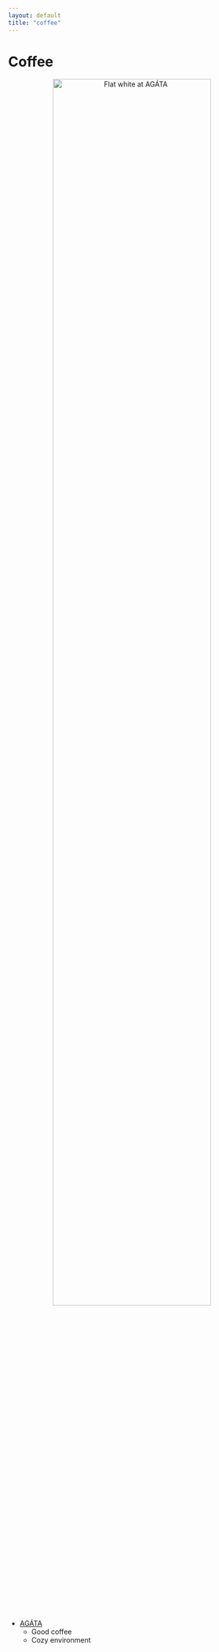 ```yaml
---
layout: default
title: "coffee"
---
```



# Coffee

<center>
  <img src="https://i.imgur.com/Q5O4VeP.jpg" title="Flat white at AGÁTA" width="80%" />
</center>

- [AGÁTA](https://agata-kaffee.de/)
  - Good coffee
  - Cozy environment
